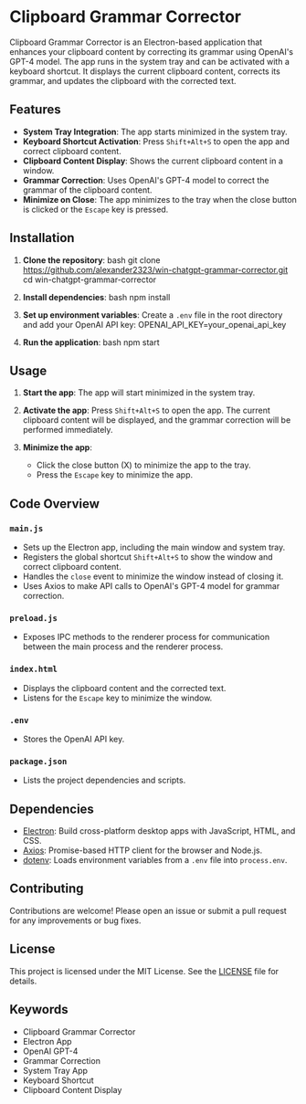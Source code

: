 # Clipboard Grammar Corrector

Clipboard Grammar Corrector is an Electron-based application that enhances your clipboard content by correcting its grammar using OpenAI's GPT-4 model. The app runs in the system tray and can be activated with a keyboard shortcut. It displays the current clipboard content, corrects its grammar, and updates the clipboard with the corrected text.

## Features

- **System Tray Integration**: The app starts minimized in the system tray.
- **Keyboard Shortcut Activation**: Press `Shift+Alt+S` to open the app and correct clipboard content.
- **Clipboard Content Display**: Shows the current clipboard content in a window.
- **Grammar Correction**: Uses OpenAI's GPT-4 model to correct the grammar of the clipboard content.
- **Minimize on Close**: The app minimizes to the tray when the close button is clicked or the `Escape` key is pressed.

## Installation

1. **Clone the repository**:
   bash
   git clone https://github.com/alexander2323/win-chatgpt-grammar-corrector.git
   cd win-chatgpt-grammar-corrector

2. **Install dependencies**:
   bash
   npm install

3. **Set up environment variables**:
   Create a `.env` file in the root directory and add your OpenAI API key:
   OPENAI_API_KEY=your_openai_api_key

4. **Run the application**:
   bash
   npm start

## Usage

1. **Start the app**:
   The app will start minimized in the system tray.

2. **Activate the app**:
   Press `Shift+Alt+S` to open the app. The current clipboard content will be displayed, and the grammar correction will be performed immediately.

3. **Minimize the app**:
   - Click the close button (X) to minimize the app to the tray.
   - Press the `Escape` key to minimize the app.

## Code Overview

### `main.js`

- Sets up the Electron app, including the main window and system tray.
- Registers the global shortcut `Shift+Alt+S` to show the window and correct clipboard content.
- Handles the `close` event to minimize the window instead of closing it.
- Uses Axios to make API calls to OpenAI's GPT-4 model for grammar correction.

### `preload.js`

- Exposes IPC methods to the renderer process for communication between the main process and the renderer process.

### `index.html`

- Displays the clipboard content and the corrected text.
- Listens for the `Escape` key to minimize the window.

### `.env`

- Stores the OpenAI API key.

### `package.json`

- Lists the project dependencies and scripts.

## Dependencies

- [Electron](https://www.electronjs.org/): Build cross-platform desktop apps with JavaScript, HTML, and CSS.
- [Axios](https://axios-http.com/): Promise-based HTTP client for the browser and Node.js.
- [dotenv](https://github.com/motdotla/dotenv): Loads environment variables from a `.env` file into `process.env`.

## Contributing

Contributions are welcome! Please open an issue or submit a pull request for any improvements or bug fixes.

## License

This project is licensed under the MIT License. See the [LICENSE](LICENSE) file for details.

## Keywords

- Clipboard Grammar Corrector
- Electron App
- OpenAI GPT-4
- Grammar Correction
- System Tray App
- Keyboard Shortcut
- Clipboard Content Display
